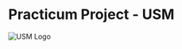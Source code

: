# Practicum Project - USM
![USM Logo](https://www.usm.my/templates/yootheme/cache/usm-white-475e851a.png)
